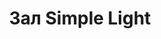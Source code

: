 ---
title: "Зал Simple Light"
hall: "simple_light"
endpoint: "/api/halls/simple_ligh"
pageclass: "nner page-halls-zal-simple-light loading"
---